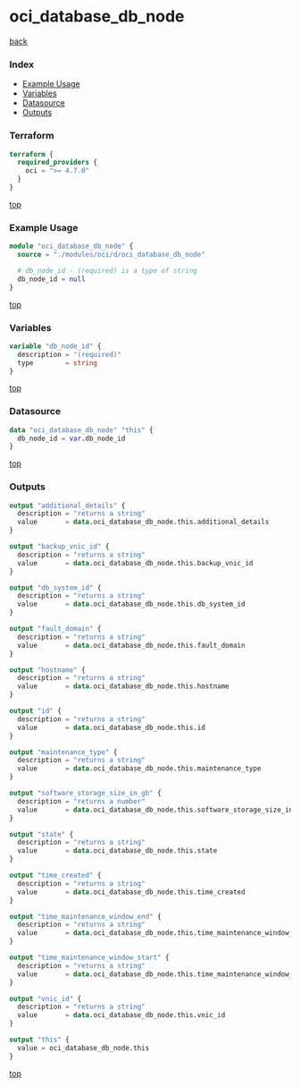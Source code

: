 # oci_database_db_node

[back](../oci.md)

### Index

- [Example Usage](#example-usage)
- [Variables](#variables)
- [Datasource](#datasource)
- [Outputs](#outputs)

### Terraform

```terraform
terraform {
  required_providers {
    oci = ">= 4.7.0"
  }
}
```

[top](#index)

### Example Usage

```terraform
module "oci_database_db_node" {
  source = "./modules/oci/d/oci_database_db_node"

  # db_node_id - (required) is a type of string
  db_node_id = null
}
```

[top](#index)

### Variables

```terraform
variable "db_node_id" {
  description = "(required)"
  type        = string
}
```

[top](#index)

### Datasource

```terraform
data "oci_database_db_node" "this" {
  db_node_id = var.db_node_id
}
```

[top](#index)

### Outputs

```terraform
output "additional_details" {
  description = "returns a string"
  value       = data.oci_database_db_node.this.additional_details
}

output "backup_vnic_id" {
  description = "returns a string"
  value       = data.oci_database_db_node.this.backup_vnic_id
}

output "db_system_id" {
  description = "returns a string"
  value       = data.oci_database_db_node.this.db_system_id
}

output "fault_domain" {
  description = "returns a string"
  value       = data.oci_database_db_node.this.fault_domain
}

output "hostname" {
  description = "returns a string"
  value       = data.oci_database_db_node.this.hostname
}

output "id" {
  description = "returns a string"
  value       = data.oci_database_db_node.this.id
}

output "maintenance_type" {
  description = "returns a string"
  value       = data.oci_database_db_node.this.maintenance_type
}

output "software_storage_size_in_gb" {
  description = "returns a number"
  value       = data.oci_database_db_node.this.software_storage_size_in_gb
}

output "state" {
  description = "returns a string"
  value       = data.oci_database_db_node.this.state
}

output "time_created" {
  description = "returns a string"
  value       = data.oci_database_db_node.this.time_created
}

output "time_maintenance_window_end" {
  description = "returns a string"
  value       = data.oci_database_db_node.this.time_maintenance_window_end
}

output "time_maintenance_window_start" {
  description = "returns a string"
  value       = data.oci_database_db_node.this.time_maintenance_window_start
}

output "vnic_id" {
  description = "returns a string"
  value       = data.oci_database_db_node.this.vnic_id
}

output "this" {
  value = oci_database_db_node.this
}
```

[top](#index)